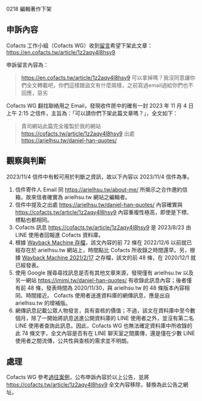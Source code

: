 0218 編輯著作下架

## 申訴內容

Cofacts 工作小組（Cofacts WG）收到[留言](https://www.facebook.com/groups/cofacts/posts/1959641497601003/?comment_id=3751964665035335)希望下架此文章：https://en.cofacts.tw/article/1z2aqy4l8hsy9

申訴留言內容為：

> https://en.cofacts.tw/article/1z2aqy4l8hsy9
> 可以拿掉嗎？我沒同意讓你們全文轉載吧，你們這樣跟盜文有什麼兩樣，之前寫過email過給你們也不回應，惡劣

Cofacts WG 翻找聯絡用之 Email，發現收件匣中的確有一封 2023 年 11 月 4 日 上午 2:15 之信件，主旨為：「可以請你們下架此篇文章嗎？」，全文如下：

> 貴司網站此篇完全複製於我的網站
> https://cofacts.tw/article/1z2aqy4l8hsy9
> 出處
> https://arielhsu.tw/daniel-han-quotes/

## 觀察與判斷

2023/11/4 信件中有較可用於判斷之資訊，故以下內容以 2023/11/4 信件為準。

1. 信件寄件人 Email 同 https://arielhsu.tw/about-me/ 所揭示之合作邀約信箱，故來信者確實為 arielhsu.tw 網站之編輯者。
2. 信件中提及之出處 https://arielhsu.tw/daniel-han-quotes/ 內容確實與 https://cofacts.tw/article/1z2aqy4l8hsy9 內容重複性極高，即使是下標、標點也都相同。
3. Cofacts 訊息 https://cofacts.tw/article/1z2aqy4l8hsy9 是 2023/8/23 由 LINE 使用者回報進 Cofacts 資料庫。
4. 根據 [Wayback Machine 存檔](https://web.archive.org/web/20221206151833/https://arielhsu.tw/daniel-han-quotes/)，該文內容的前 72 條在 2022/12/6 以前就已經存在於 arielhsu.tw 網站上，時間點比 Cofacts 所收錄之時間還早。另，根據 [Wayback Machine 2021/2/17](https://web.archive.org/web/20210217112759/https://arielhsu.tw/daniel-han-quotes/) 之存檔，該文的前 48 條，在 2020/12/1 就已經發表。
5. 使用 Google 搜尋尋找訊息是否有其他文章來源，發現僅有 arielhsu.tw 以及另一網站 https://imimi.tw/daniel-han-quotes/ 有收錄此訊息內容；後者僅有前 48 條，發表時間為 2020/11/30，與 arielhsu.tw 的 48 條版本內容相同、時間接近。 Cofacts 使用者送進資料庫的網傳訊息，應是出自 arielhsu.tw 的增補版。
6. 網傳訊息記載公眾人物發言，具有查核的價值；不過，該文在資料庫中至今數個月，除了一開始將訊息送進公開資料庫的 LINE 使用者之外，並沒有第二名 LINE 使用者查詢此訊息。因此，Cofacts WG 也無法確定資料庫中所收錄的此 74 條文字，全文內容是否有在 LINE 聊天室之間廣傳，還是僅在少數 LINE 使用者之間流傳，公共性與查核的需求並不明朗。

## 處理

Cofacts WG 參考[過往案例](https://github.com/cofacts/takedowns/blob/master/2020/0103-ipman4.md)，公布申訴內容於以上公告，並將 https://cofacts.tw/article/1z2aqy4l8hsy9 全文內容移除，替換為此公告之網址。

